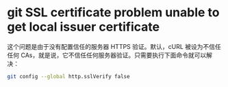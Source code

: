 # git SSL certificate problem unable to get local issuer certificate

这个问题是由于没有配置信任的服务器 HTTPS 验证。默认，cURL 被设为不信任任何 CAs，就是说，它不信任任何服务器验证。只需要执行下面命令就可以解决：

```sh
git config --global http.sslVerify false
```
